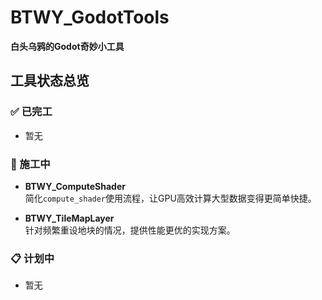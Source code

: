 # BTWY_GodotTools  
**白头乌鸦的Godot奇妙小工具**


## 工具状态总览

### ✅ 已完工
- 暂无


### 🔨 施工中
- **BTWY_ComputeShader**  
  简化`compute_shader`使用流程，让GPU高效计算大型数据变得更简单快捷。

- **BTWY_TileMapLayer**  
  针对频繁重设地块的情况，提供性能更优的实现方案。


### 📋 计划中
- 暂无

